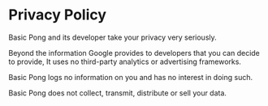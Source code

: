 # Privacy Policy
Basic Pong and its developer take your privacy very seriously. 

Beyond the information Google provides to developers that you can decide to provide, It uses no third-party analytics or advertising frameworks. 

Basic Pong logs no information on you and has no interest in doing such.

Basic Pong does not collect, transmit, distribute or sell your data.

